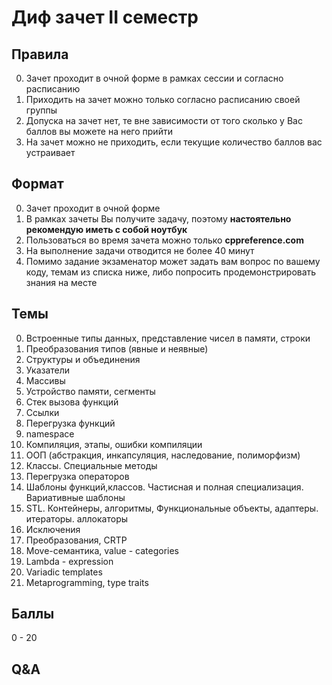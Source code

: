 # Диф зачет II семестр

## Правила

0. Зачет проходит в очной форме в рамках сессии и согласно расписанию
1. Приходить на зачет можно только согласно расписанию своей группы
2. Допуска на зачет нет, те вне зависимости от того сколько у Вас баллов вы можете на него прийти
3. На зачет можно не приходить, если текущие количество баллов вас устраивает 


## Формат

0. Зачет проходит в очной форме
1. В рамках зачеты Вы получите задачу, поэтому **настоятельно рекомендую иметь с собой ноутбук**
2. Пользоваться во время зачета можно только **cppreference.com**
3. На выполнение задачи отводится не более 40 минут 
4. Помимо задание экзаменатор может задать вам вопрос по вашему коду, темам из списка ниже, либо попросить продемонстрировать знания на месте 


## Темы 

0. Встроенные типы данных, представление чисел в памяти, строки 
1. Преобразования типов (явные и неявные)
2. Структуры и объединения
3. Указатели
4. Массивы
5. Устройство памяти, сегменты
6. Стек вызова функций
7. Ссылки
8. Перегрузка функций
9. namespace 
10. Компиляция, этапы, ошибки компиляции
11. ООП (абстракция, инкапсуляция, наследование, полиморфизм)
12. Классы. Специальные методы
13. Перегрузка операторов 
14. Шаблоны функций,классов. Частисная и полная специализация. Вариативные шаблоны
15. STL. Контейнеры, алгоритмы, Функциональные объекты, адаптеры. итераторы. аллокаторы
16. Исключения
17. Преобразования, CRTP
18. Move-семантика, value - categories
19. Lambda - expression
20. Variadic templates
21. Metaprogramming, type traits



## Баллы

0 - 20

## Q&A
